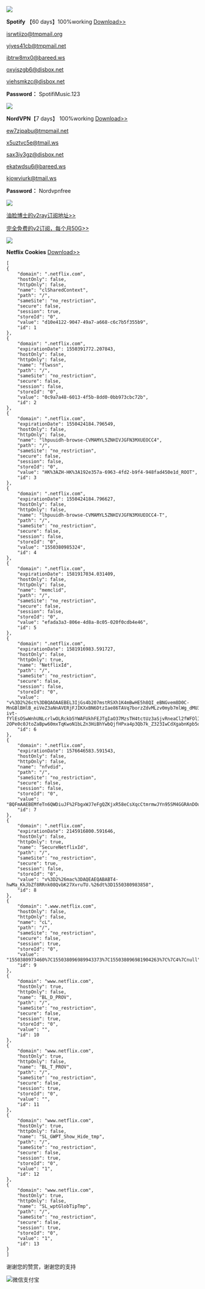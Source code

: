 

![](https://telegra.ph/file/d21c05eb07565dc1f634f.png)

**Spotify** 【60 days】100%working  [Download>>](https://www.spotify.com/us/download/windows/)

isrwtiizo@tmpmail.org

yjyes41cb@tmpmail.net

ibtrw8mx0@bareed.ws

oxyiszgb6@disbox.net

viehsmkzc@disbox.net

**Password：** SpotifiMusic.123

![](https://telegra.ph/file/3412135d5842db01a6c18.png)

**NordVPN**【7 days】 100%working  [Download>>](https://downloads.nordcdn.com/apps/windows/10/NordVPN/latest/NordVPNSetup.exe)

ew7zjpabu@tmpmail.net

x5uztvc5e@tmail.ws

sax3iy3gz@disbox.net

ekatwdsu6@bareed.ws

kjowviurk@tmail.ws

**Password：** Nordvpnfree


![](https://telegra.ph/file/da3af9a3058e23a306b67.jpg)

[油脸博士的v2ray订阅地址>>](https://youlianboshi.netlify.com/)

[完全免费的v2订阅，每个月50G>>](https://v2fast.tk/cart.php)

![](https://telegra.ph/file/2a869fc770abc5b6d4636.jpg)

**Netflix Cookies**  [Download>>](https://chrome.google.com/webstore/detail/editthiscookie/fngmhnnpilhplaeedifhccceomclgfbg)

```
[
{
    "domain": ".netflix.com",
    "hostOnly": false,
    "httpOnly": false,
    "name": "clSharedContext",
    "path": "/",
    "sameSite": "no_restriction",
    "secure": false,
    "session": true,
    "storeId": "0",
    "value": "d10e4122-9047-49a7-a668-c6c7b5f355b9",
    "id": 1
},
{
    "domain": ".netflix.com",
    "expirationDate": 1550391772.207843,
    "hostOnly": false,
    "httpOnly": false,
    "name": "flwssn",
    "path": "/",
    "sameSite": "no_restriction",
    "secure": false,
    "session": false,
    "storeId": "0",
    "value": "0c9a7a48-6013-4f5b-8dd0-0bb973cbc72b",
    "id": 2
},
{
    "domain": ".netflix.com",
    "expirationDate": 1550424184.796549,
    "hostOnly": false,
    "httpOnly": false,
    "name": "lhpuuidh-browse-CVMAMYL5ZNHIVJGFN3MXUEOCC4",
    "path": "/",
    "sameSite": "no_restriction",
    "secure": false,
    "session": false,
    "storeId": "0",
    "value": "HK%3AZH-HK%3A192e357a-6963-4fd2-b9f4-948fad450e1d_ROOT",
    "id": 3
},
{
    "domain": ".netflix.com",
    "expirationDate": 1550424184.796627,
    "hostOnly": false,
    "httpOnly": false,
    "name": "lhpuuidh-browse-CVMAMYL5ZNHIVJGFN3MXUEOCC4-T",
    "path": "/",
    "sameSite": "no_restriction",
    "secure": false,
    "session": false,
    "storeId": "0",
    "value": "1550380985324",
    "id": 4
},
{
    "domain": ".netflix.com",
    "expirationDate": 1581917034.031409,
    "hostOnly": false,
    "httpOnly": false,
    "name": "memclid",
    "path": "/",
    "sameSite": "no_restriction",
    "secure": false,
    "session": false,
    "storeId": "0",
    "value": "efada3a3-806e-4d8a-8c05-020f0cdb4e46",
    "id": 5
},
{
    "domain": ".netflix.com",
    "expirationDate": 1581916983.591727,
    "hostOnly": false,
    "httpOnly": true,
    "name": "NetflixId",
    "path": "/",
    "sameSite": "no_restriction",
    "secure": false,
    "session": false,
    "storeId": "0",
    "value": "v%3D2%26ct%3DBQAOAAEBEL3IjGs4b207mstRSXh1K4mBwHE5h8QI_eBNGvem8D0C-MnGBlBHlB_eiVeZ3aNnAVERjFJIKXxBN6DtzIae86TAVq7borzZdvMLzv0myb7mlWg_dMU3XuKky_uyMKRljCmTtEYIi3R0ZHDUhmBK0qXljaxbVD2lbMKbfwGu_SSOhSnE-ivt-fYlEsOSwWnhUNLcrlwOLRckb5YWAFUkhFEJTgIaO37MzsTH4tctUz3aSjvRneaCl2fWFOlI62kc91UigvZFWiS6l1l76fE52xbWtgV8LpMQckM9egsPHWRdNSSUk0CIdLPRDsUgkSUJBnQkuRLL7c6KyWgtZGCTEFjP_or5c_K0Yi4fD2fYHwxrf9NOyatvaIr3P6skcMAE5wHbDn3XZbLPctiADXLA5ITGFnLMREGakFdyRwh_GG9Zw1FXV4E0HyqSNgAhWR47nyt6HYhrzrY9B0SNSNCTfD6pAqV_CEZwqEOkXQ5uHURoHnbrT7FNC5CdDJcwRCJCpFcYeVir49kZhrC-2OPe0c0JtoZaBpw60mxTqKwoN1bLZn3HiBhYwbQjfHPxa4p3Qb7k_Z323IwCdXgabnKpb5ouSX4dEOCoUEQ_IUXTzj8Btcw.%26bt%3Ddbl%26ch%3DAQEAEAABABR70hmZWtE0BXtw885KHScsFY9KLkbagAo.%26mac%3DAQEAEAABABTPidketZjmnT4dB1wRH6KQGVJ9ckieAUc.",
    "id": 6
},
{
    "domain": ".netflix.com",
    "expirationDate": 1576646583.591543,
    "hostOnly": false,
    "httpOnly": false,
    "name": "nfvdid",
    "path": "/",
    "sameSite": "no_restriction",
    "secure": false,
    "session": false,
    "storeId": "0",
    "value": "BQFmAAEBEMfeTn6QWDiuJF%2FbgxWJ7eFgQZKjxR58eCsXqcCtmrmwJYn95SM4GGRAnDOuG1%2B52Br7VOjXJXfuQeRC4hKs13L%2FoyRaWahA3wbJszkmfXHpwrlRuB%2Fudiq80%2FdY2Xwveab0GqvnyyUuRnHptcU46HY5",
    "id": 7
},
{
    "domain": ".netflix.com",
    "expirationDate": 2145916800.591646,
    "hostOnly": false,
    "httpOnly": true,
    "name": "SecureNetflixId",
    "path": "/",
    "sameSite": "no_restriction",
    "secure": true,
    "session": false,
    "storeId": "0",
    "value": "v%3D2%26mac%3DAQEAEQABABT4-hwMa_KkJbZf8RRnk08QvbK27XvruTU.%26dt%3D1550380983858",
    "id": 8
},
{
    "domain": ".www.netflix.com",
    "hostOnly": false,
    "httpOnly": false,
    "name": "cL",
    "path": "/",
    "sameSite": "no_restriction",
    "secure": false,
    "session": true,
    "storeId": "0",
    "value": "1550380973460%7C155038096989943373%7C155038096981904263%7C%7C4%7Cnull",
    "id": 9
},
{
    "domain": "www.netflix.com",
    "hostOnly": true,
    "httpOnly": false,
    "name": "BL_D_PROV",
    "path": "/",
    "sameSite": "no_restriction",
    "secure": false,
    "session": true,
    "storeId": "0",
    "value": "",
    "id": 10
},
{
    "domain": "www.netflix.com",
    "hostOnly": true,
    "httpOnly": false,
    "name": "BL_T_PROV",
    "path": "/",
    "sameSite": "no_restriction",
    "secure": false,
    "session": true,
    "storeId": "0",
    "value": "",
    "id": 11
},
{
    "domain": "www.netflix.com",
    "hostOnly": true,
    "httpOnly": false,
    "name": "SL_GWPT_Show_Hide_tmp",
    "path": "/",
    "sameSite": "no_restriction",
    "secure": false,
    "session": true,
    "storeId": "0",
    "value": "1",
    "id": 12
},
{
    "domain": "www.netflix.com",
    "hostOnly": true,
    "httpOnly": false,
    "name": "SL_wptGlobTipTmp",
    "path": "/",
    "sameSite": "no_restriction",
    "secure": false,
    "session": true,
    "storeId": "0",
    "value": "1",
    "id": 13
}
]
```

谢谢您的赞赏，谢谢您的支持

![微信支付宝](https://telegra.ph/file/18d16f370cce6ea10d3e3.png)
